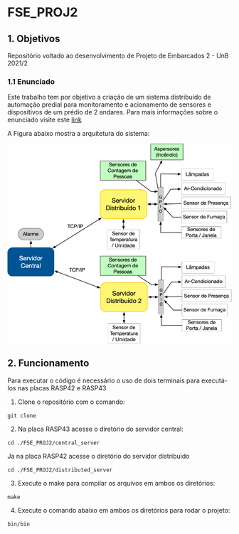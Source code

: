 # FSE_PROJ2

## 1. Objetivos

Repositório voltado ao desenvolvimento de Projeto de Embarcados 2 - UnB 2021/2

### 1.1 Enunciado
Este trabalho tem por objetivo a criação de um sistema distribuído de automação predial para monitoramento e acionamento de sensores e dispositivos de um prédio de 2 andares. Para mais informações sobre o enunciado visite este <a href="https://gitlab.com/fse_fga/trabalhos-2021_2/trabalho-2-2021-2">link</a> 

A Figura abaixo mostra a arquitetura do sistema:

<img src="./images/arquitetura_projeto_2.png" alt="Arquitetura Projeto 2">

## 2. Funcionamento
Para executar o código é necessário o uso de dois terminais para executá-los nas placas RASP42 e RASP43


1. Clone o repositório com o comando:
```terminal
git clone 
```

2. Na placa RASP43 acesse o diretório do servidor central:
```terminal
cd ./FSE_PROJ2/central_server
```

Ja na placa RASP42 acesse o diretório do servidor distribuido
```terminal
cd ./FSE_PROJ2/distributed_server
```

3. Execute o make para compilar os arquivos em ambos os diretórios:
```terminal
make
```

4. Execute o comando abaixo em ambos os diretórios para rodar o projeto:
```terminal
bin/bin
```

